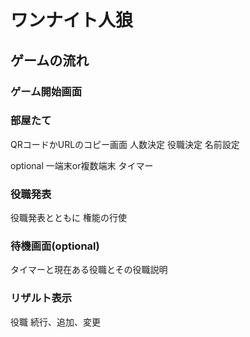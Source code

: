 # ワンナイト人狼

## ゲームの流れ
### ゲーム開始画面

### 部屋たて
QRコードかURLのコピー画面
人数決定
役職決定
名前設定

optional
一端末or複数端末
タイマー

### 役職発表
役職発表とともに
権能の行使

### 待機画面(optional)
タイマーと現在ある役職とその役職説明

### リザルト表示
役職
続行、追加、変更
